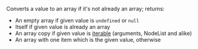 Converts a value to an array if it's not already an array; returns:

- An empty array if given value is `undefined` or `null`
- Itself if given value is already an array
- An array copy if given value is <a href="#!/api/Ext-method-isIterable" rel="Ext-method-isIterable" class="docClass">iterable</a> (arguments, NodeList and alike)
- An array with one item which is the given value, otherwise
